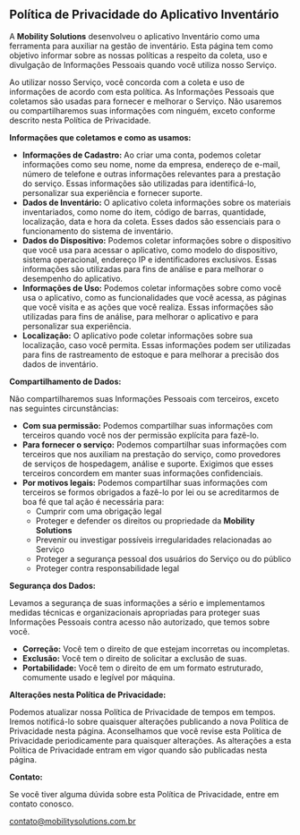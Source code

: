 ## **Política de Privacidade do Aplicativo Inventário**

A **Mobility Solutions** desenvolveu o aplicativo Inventário como uma ferramenta para auxiliar na gestão de inventário. Esta página tem como objetivo informar sobre as nossas políticas a respeito da coleta, uso e divulgação de Informações Pessoais quando você utiliza nosso Serviço.

Ao utilizar nosso Serviço, você concorda com a coleta e uso de informações de acordo com esta política. As Informações Pessoais que coletamos são usadas para fornecer e melhorar o Serviço. Não usaremos ou compartilharemos suas informações com ninguém, exceto conforme descrito nesta Política de Privacidade.  

**Informações que coletamos e como as usamos:**  

* **Informações de Cadastro:** Ao criar uma conta, podemos coletar informações como seu nome, nome da empresa, endereço de e-mail, número de telefone e outras informações relevantes para a prestação do serviço. Essas informações são utilizadas para identificá-lo, personalizar sua experiência e fornecer suporte.  
* **Dados de Inventário:** O aplicativo coleta informações sobre os materiais inventariados, como nome do item, código de barras, quantidade, localização, data e hora da coleta. Esses dados são essenciais para o funcionamento do sistema de inventário.  
* **Dados do Dispositivo:** Podemos coletar informações sobre o dispositivo que você usa para acessar o aplicativo, como modelo do dispositivo, sistema operacional, endereço IP e identificadores exclusivos. Essas informações são utilizadas para fins de análise e para melhorar o desempenho do aplicativo.  
* **Informações de Uso:** Podemos coletar informações sobre como você usa o aplicativo, como as funcionalidades que você acessa, as páginas que você visita e as ações que você realiza. Essas informações são utilizadas para fins de análise, para melhorar o aplicativo e para personalizar sua experiência.  
* **Localização:** O aplicativo pode coletar informações sobre sua localização, caso você permita. Essas informações podem ser utilizadas para fins de rastreamento de estoque e para melhorar a precisão dos dados de inventário.

**Compartilhamento de Dados:**

Não compartilharemos suas Informações Pessoais com terceiros, exceto nas seguintes circunstâncias:

* **Com sua permissão:** Podemos compartilhar suas informações com terceiros quando você nos der permissão explícita para fazê-lo.  
* **Para fornecer o serviço:** Podemos compartilhar suas informações com terceiros que nos auxiliam na prestação do serviço, como provedores de serviços de hospedagem, análise e suporte. Exigimos que esses terceiros concordem em manter suas informações confidenciais.  
* **Por motivos legais:** Podemos compartilhar suas informações com terceiros se formos obrigados a fazê-lo por lei ou se acreditarmos de boa fé que tal ação é necessária para:  
  * Cumprir com uma obrigação legal  
  * Proteger e defender os direitos ou propriedade da **Mobility Solutions**  
  * Prevenir ou investigar possíveis irregularidades relacionadas ao Serviço  
  * Proteger a segurança pessoal dos usuários do Serviço ou do público    
  * Proteger contra responsabilidade legal  

**Segurança dos Dados:**

Levamos a segurança de suas informações a sério e implementamos medidas técnicas e organizacionais apropriadas para proteger suas Informações Pessoais contra acesso não autorizado, que temos sobre você.

* **Correção:** Você tem o direito de que estejam incorretas ou incompletas.  
* **Exclusão:** Você tem o direito de solicitar a exclusão de suas.  
* **Portabilidade:** Você tem o direito de em um formato estruturado, comumente usado e legível por máquina.

**Alterações nesta Política de Privacidade:**

Podemos atualizar nossa Política de Privacidade de tempos em tempos. Iremos notificá-lo sobre quaisquer alterações publicando a nova Política de Privacidade nesta página. Aconselhamos que você revise esta Política de Privacidade periodicamente para quaisquer alterações. As alterações a esta Política de Privacidade entram em vigor quando são publicadas nesta página.  

**Contato:**

Se você tiver alguma dúvida sobre esta Política de Privacidade, entre em contato conosco.  

contato@mobilitysolutions.com.br

